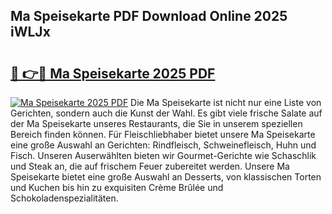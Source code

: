 ## Ma Speisekarte PDF Download Online 2025 iWLJx

# <h2><a href="http://gc8qc46.nevu.top/?p=Ma+Speisekarte">🔗 👉🔴 Ma Speisekarte 2025 PDF</a></h2>

[![Ma Speisekarte 2025 PDF](https://i.imgur.com/dBaPXMq.png)](http://gc8qc46.nevu.top/?p=Ma+Speisekarte)
Die Ma Speisekarte ist nicht nur eine Liste von Gerichten, sondern auch die Kunst der Wahl. Es gibt viele frische Salate auf der Ma Speisekarte unseres Restaurants, die Sie in unserem speziellen Bereich finden können. Für Fleischliebhaber bietet unsere Ma Speisekarte eine große Auswahl an Gerichten: Rindfleisch, Schweinefleisch, Huhn und Fisch. Unseren Auserwählten bieten wir Gourmet-Gerichte wie Schaschlik und Steak an, die auf frischem Feuer zubereitet werden. Unsere Ma Speisekarte bietet eine große Auswahl an Desserts, von klassischen Torten und Kuchen bis hin zu exquisiten Crème Brûlée und Schokoladenspezialitäten.

